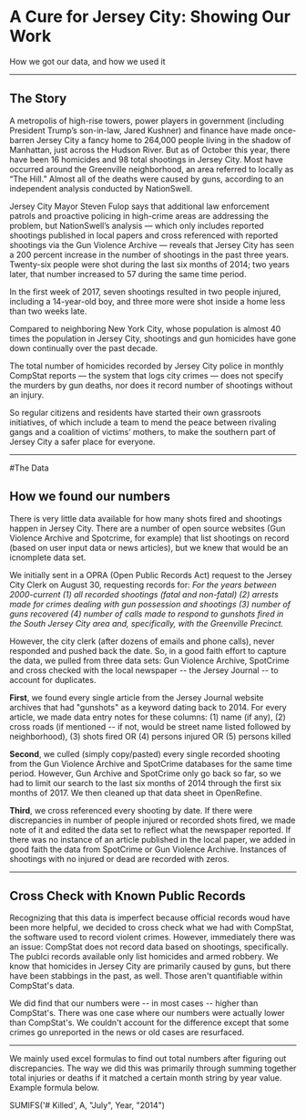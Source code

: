 # A Cure for Jersey City: Showing Our Work
How we got our data, and how we used it
<hr>
<h2> The Story </h2>
<p>A metropolis of high-rise towers, power players in government (including President Trump’s son-in-law, Jared Kushner) and finance have made once-barren Jersey City a fancy home to 264,000 people living in the shadow of Manhattan, just across the Hudson River. But as of October this year, there have been 16 homicides and 98 total shootings in Jersey City. Most have occurred around the Greenville neighborhood, an area referred to locally as “The Hill.” Almost all of the deaths were caused by guns, according to an independent analysis conducted by NationSwell.  

Jersey City Mayor Steven Fulop says that additional law enforcement patrols and proactive policing in high-crime areas are addressing the problem, but NationSwell’s analysis — which only includes reported shootings published in local papers and cross referenced with reported shootings via the Gun Violence Archive — reveals that Jersey City has seen a 200 percent increase in the number of shootings in the past three years. Twenty-six people were shot during the last six months of 2014; two years later, that number increased to 57 during the same time period. 

In the first week of 2017, seven shootings resulted in two people injured, including a 14-year-old boy, and three more were shot inside a home less than two weeks late. 

Compared to neighboring New York City, whose population is almost 40 times the population in Jersey City, shootings and gun homicides have gone down continually over the past decade. 

The total number of homicides recorded by Jersey City police in monthly CompStat reports — the system that logs city crimes — does not specify the murders by gun deaths, nor does it record number of shootings without an injury.  

So regular citizens and residents have started their own grassroots initiatives, of which include a team to mend the peace between rivaling gangs and a coalition of victims’ mothers, to make the southern part of Jersey City a safer place for everyone. <p>
  
 <hr>
 
#The Data

<h2> How we found our numbers </h2>
 
There is very little data available for how many shots fired and shootings happen in Jersey City. There are a number of open source websites (Gun Violence Archive and Spotcrime, for example) that list shootings on record (based on user input data or news articles), but we knew that would be an icnomplete data set. 

We initially sent in a OPRA (Open Public Records Act) request to the Jersey City Clerk on August 30, requesting records for: <i>For the years between 2000-current (1) all recorded shootings (fatal and non-fatal) (2) arrests made for crimes dealing with gun possession and shootings (3) number of guns recovered (4) number of calls made to respond to gunshots fired in the South Jersey City area and, specifically, with the Greenville Precinct.</i> 

However, the city clerk (after dozens of emails and phone calls), never responded and pushed back the date. So, in a good faith effort to capture the data, we pulled from three data sets: Gun Violence Archive, SpotCrime and cross checked with the local newspaper -- the Jersey Journal -- to account for duplicates. 

<b>First</b>, we found every single article from the Jersey Journal website archives that had "gunshots" as a keyword dating back to 2014. For every article, we made data entry notes for these columns: (1) name (if any), (2) cross roads (if mentioned -- if not, would be street name listed followed by neighborhood), (3) shots fired OR (4) persons injured OR (5) persons killed

<b>Second</b>, we culled (simply copy/pasted) every single recorded shooting from the Gun Violence Archive and SpotCrime databases for the same time period. However, Gun Archive and SpotCrime only go back so far, so we had to limit our search to the last six months of 2014 through the first six months of 2017. We then cleaned up that data sheet in OpenRefine. 

<b>Third</b>, we cross referenced every shooting by date. If there were discrepancies in number of people injured or recorded shots fired, we made note of it and edited the data set to reflect what the newspaper reported. If there was no instance of an article published in the local paper, we added in good faith the data from SpotCrime or Gun Violence Archive. Instances of shootings with no injured or dead are recorded with zeros. 

<hr>

<h2> Cross Check with Known Public Records </h2>

Recognizing that this data is imperfect because official records woud have been more helpful, we decided to cross check what we had with CompStat, the software used to record violent crimes. However, immediately there was an issue: CompStat does not record data based on shootings, specifically. The publci records available only list homicides and armed robbery. We know that homicides in Jersey City are primarily caused by guns, but there have been stabbings in the past, as well. Those aren't quantifiable within CompStat's data. 

We did find that our numbers were -- in most cases -- higher than CompStat's. There was one case where our numbers were actually lower than CompStat's. We couldn't account for the difference except that some crimes go unreported in the news or old cases are resurfaced. 

<hr>

We mainly used excel formulas to find out total numbers after figuring out discrepancies. The way we did this was primarily through summing together total injuries or deaths if it matched a certain month string by year value. Example formula below. 

SUMIFS('# Killed', A, "July", Year, "2014")




